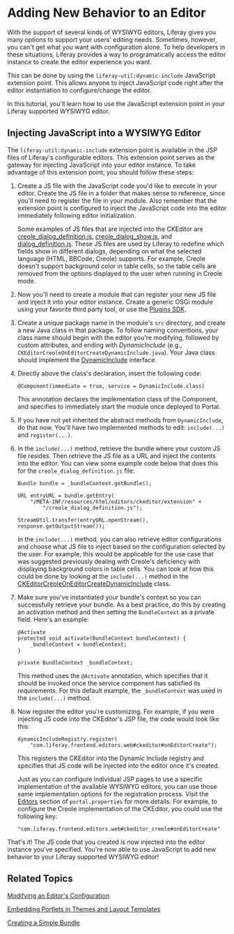 # Adding New Behavior to an Editor [](id=adding-new-behavior-to-an-editor)

With the support of several kinds of WYSIWYG editors, Liferay gives you many
options to support your users' editing needs. Sometimes, however, you can't get
what you want with configuration alone. To help developers in these situations,
Liferay provides a way to programatically access the editor instance to create
the editor experience you want.

This can be done by using the `liferay-util:dynamic-include` JavaScript
extension point. This allows anyone to inject JavaScript code right after the
editor instantiation to configure/change the editor.

In this tutorial, you'll learn how to use the JavaScript extension point in your
Liferay supported WYSIWYG editor.

## Injecting JavaScript into a WYSIWYG Editor [](id=injecting-javascript-into-a-wysiwyg-editor)

The `liferay-util:dynamic-include` extension point is available in the JSP files
of Liferay's configurable editors. This extension point serves as the gateway
for injecting JavaScript into your editor instance. To take advantage of this
extension point, you should follow these steps:

1.  Create a JS file with the JavaScript code you'd like to execute in your
    editor. Create the JS file in a folder that makes sense to reference,
    since you'll need to register the file in your module. Also remember that the
    extension point is configured to inject the JavaScript code into the editor
    immediately following editor initialization.

    Some examples of JS files that are injected into the CKEditor are
    [creole_dialog_definition.js](https://github.com/liferay/liferay-portal/blob/master/modules/frontend/frontend-editors-web/src/META-INF/resources/html/editors/ckeditor_diffs/extension/creole_dialog_definition.js),
    [creole_dialog_show.js](https://github.com/liferay/liferay-portal/blob/master/modules/frontend/frontend-editors-web/src/META-INF/resources/html/editors/ckeditor_diffs/extension/creole_dialog_show.js),
    and
    [dialog_definition.js](https://github.com/liferay/liferay-portal/blob/master/modules/frontend/frontend-editors-web/src/META-INF/resources/html/editors/ckeditor_diffs/extension/dialog_definition.js).
    These JS files are used by Liferay to redefine which fields show in
    different dialogs, depending on what the selected language (HTML, BBCode,
    Creole) supports. For example, Creole doesn't support background color in
    table cells, so the table cells are removed from the options displayed to
    the user when running in Creole mode.

2.  Now you'll need to create a module that can register your new JS file and
    inject it into your editor instance. Create a generic OSGi module using your
    favorite third party tool, or use the
    [Plugins SDK](/develop/tutorials/-/knowledge_base/7-0/creating-a-simple-bundle).

3.  Create a unique package name in the module's `src` directory, and create a
    new Java class in that package. To follow naming conventions, your class name
    should begin with the editor you're modifying, followed by custom attributes,
    and ending with *DynamicInclude* (e.g.,
    `CKEditorCreoleOnEditorCreateDynamicInclude.java`). Your Java class should
    implement the
   [DynamicInclude](https://github.com/liferay/liferay-portal/blob/master/portal-service/src/com/liferay/portal/kernel/servlet/taglib/DynamicInclude.java)
   interface.

4.  Directly above the class's declaration, insert the following code:

        @Component(immediate = true, service = DynamicInclude.class)

    This annotation declares the implementation class of the Component, and
    specifies to immediately start the module once deployed to Portal.

5.  If you have not yet inherited the abstract methods from `DynamicInclude`, do
    that now. You'll have two implemented methods to edit: `include(...)` and
    `register(...)`.

6.  In the `include(...)` method, retrieve the bundle where your custom JS file
    resides. Then retrieve the JS file as a URL and inject the contents into the
    editor. You can view some example code below that does this for the
    `creole_dialog_definition.js` file:

        Bundle bundle = _bundleContext.getBundle();

        URL entryURL = bundle.getEntry(
            "/META-INF/resources/html/editors/ckeditor/extension" +
                "/creole_dialog_definition.js");

        StreamUtil.transfer(entryURL.openStream(), response.getOutputStream());

    In the `include(...)` method, you can also retrieve editor configurations
    and choose what JS file to inject based on the configuration selected by
    the user. For example, this would be applicable for the use case that was
    suggested previously dealing with Creole's deficiency with displaying
    background colors in table cells. You can look at how this could be
    done by looking at the `include(...)` method in the
    [CKEditorCreoleOnEditorCreateDynamicInclude](https://github.com/liferay/liferay-portal/blob/master/modules/frontend/frontend-editors-web/src/com/liferay/frontend/editors/web/servlet/taglib/CKEditorCreoleOnEditorCreateDynamicInclude.java)
    class.

7.  Make sure you've instantiated your bundle's context so you
    can successfully retrieve your bundle. As a best practice, do this by 
    creating an activation method and then setting the `BundleContext` as a
    private field. Here's an example: 

        @Activate
        protected void activate(BundleContext bundleContext) {
            _bundleContext = bundleContext;
        }

        private BundleContext _bundleContext;

    This method uses the `@Activate` annotation, which specifies that it
    should be invoked once the service component has satisfied its requirements.
    For this default example, the `_bundleContext` was used in the
    `include(...)` method.

8.  Now register the editor you're customizing. For example, if you were
    injecting JS code into the CKEditor's JSP file, the code would look like
    this:

        dynamicIncludeRegistry.register(
            "com.liferay.frontend.editors.web#ckeditor#onEditorCreate");

    This registers the CKEditor into the Dynamic Include registry and specifies
    that JS code will be injected into the editor once it's created.

    Just as you can configure individual JSP pages to use a specific
    implementation of the available WYSIWYG editors, you can use those same
    implementation options for the registration process. Visit the
    [Editors](https://docs.liferay.com/portal/6.2/propertiesdoc/portal.properties.html#Editors)
    section of `portal.properties` for more details. For example, to configure
    the Creole implementation of the CKEditor, you could use the following
    key:

        "com.liferay.frontend.editors.web#ckeditor_creole#onEditorCreate"

That's it! The JS code that you created is now injected into the editor instance
you've specified. You're now able to use JavaScript to add new behavior to your
Liferay supported WYSIWYG editor!

## Related Topics [](id=related-topics)

[Modifying an Editor's Configuration](/develop/tutorials/-/knowledge_base/7-0/modifying-an-editors-configuration)

[Embedding Portlets in Themes and Layout Templates](/develop/tutorials/-/knowledge_base/7-0/embedding-portlets-in-themes-and-layout-templates)

[Creating a Simple Bundle](/develop/tutorials/-/knowledge_base/7-0/creating-a-simple-bundle)

